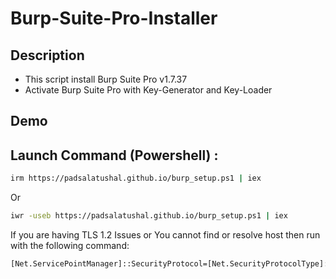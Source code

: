 # Burp-Suite-Pro-Installer

## Description
- This script install Burp Suite Pro v1.7.37
- Activate Burp Suite Pro with Key-Generator and Key-Loader

## Demo


## Launch Command (Powershell) :
```bash
irm https://padsalatushal.github.io/burp_setup.ps1 | iex
```
Or

```bash
iwr -useb https://padsalatushal.github.io/burp_setup.ps1 | iex
```

If you are having TLS 1.2 Issues or You cannot find or resolve host then run with the following command:

```bash
[Net.ServicePointManager]::SecurityProtocol=[Net.SecurityProtocolType]::Tls12;iex(New-Object Net.WebClient).DownloadString('https://raw.githubusercontent.com/padsalatushal/Burp-Suite-Pro-Installer/main/burp_setup.ps1')
```
